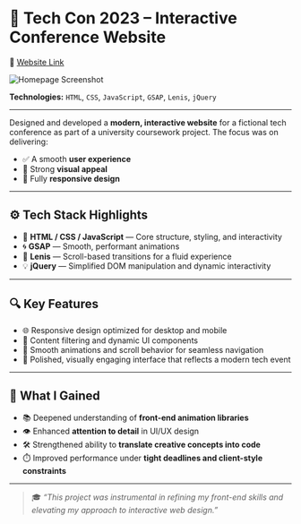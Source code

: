 # 🎨 Tech Con 2023 – Interactive Conference Website
🔗 [Website Link](https://tech-con.netlify.app/)


![Homepage Screenshot](./assets/tech-con-2023-homepage.gif)

**Technologies:** `HTML`, `CSS`, `JavaScript`, `GSAP`, `Lenis`, `jQuery`

---

Designed and developed a **modern, interactive website** for a fictional tech conference as part of a university coursework project. The focus was on delivering:

- ✅ A smooth **user experience**
- 🎯 Strong **visual appeal**
- 📱 Fully **responsive design**

---

## ⚙️ Tech Stack Highlights

- 🧱 **HTML / CSS / JavaScript** — Core structure, styling, and interactivity
- 🌀 **GSAP** — Smooth, performant animations
- 🧭 **Lenis** — Scroll-based transitions for a fluid experience
- 💡 **jQuery** — Simplified DOM manipulation and dynamic interactivity

---

## 🔍 Key Features

- 🌐 Responsive design optimized for desktop and mobile
- 🧩 Content filtering and dynamic UI components
- 🔁 Smooth animations and scroll behavior for seamless navigation
- 🎨 Polished, visually engaging interface that reflects a modern tech event

---

## 🚀 What I Gained

- 📚 Deepened understanding of **front-end animation libraries**
- 👁️ Enhanced **attention to detail** in UI/UX design
- 🛠️ Strengthened ability to **translate creative concepts into code**
- ⏱️ Improved performance under **tight deadlines and client-style constraints**

---

> 🎓 _“This project was instrumental in refining my front-end skills and elevating my approach to interactive web design.”_

